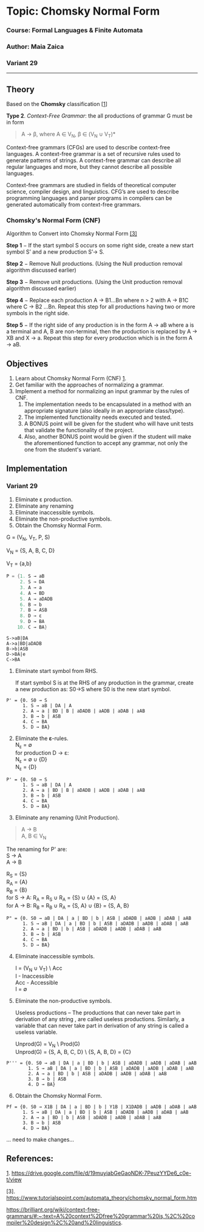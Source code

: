 # Topic: Chomsky Normal Form
### Course: Formal Languages & Finite Automata
### Author: Maia Zaica
### Variant 29

----

## Theory
Based on the **Chomsky** classification [[1]]

**Type 2**. *Context-Free Grammar*: the all productions of grammar
G must be in form
> A → β, where Α ∈ V<sub>N</sub>, β ∈ (V<sub>N</sub> ∪ V<sub>T</sub>)*

Context-free grammars (CFGs) are used to describe context-free languages. A context-free grammar is a set of recursive rules used to generate patterns of strings. 
A context-free grammar can describe all regular languages and more, but they cannot describe all possible languages.

Context-free grammars are studied in fields of theoretical computer science, compiler design, and linguistics. 
CFG’s are used to describe programming languages and parser programs in compilers can be generated automatically from context-free grammars.

### Chomsky's Normal Form (CNF)

Algorithm to Convert into Chomsky Normal Form [[3]](#3)

**Step 1** − If the start symbol S occurs on some right side, create a new start symbol S’ and a new production S’→ S.

**Step 2** − Remove Null productions. (Using the Null production removal algorithm discussed earlier)

**Step 3** − Remove unit productions. (Using the Unit production removal algorithm discussed earlier)

**Step 4** − Replace each production A → B1…Bn where n > 2 with A → B1C where C → B2 …Bn. Repeat this step for all productions having two or more symbols in the right side.

**Step 5** − If the right side of any production is in the form A → aB where a is a terminal and A, B are non-terminal, then the production is replaced by A → XB and X → a. Repeat this step for every production which is in the form A → aB.


## Objectives

1. Learn about Chomsky Normal Form (CNF) [1].
2. Get familiar with the approaches of normalizing a grammar.
3. Implement a method for normalizing an input grammar by the rules of CNF.
    1. The implementation needs to be encapsulated in a method with an appropriate signature (also ideally in an appropriate class/type).
    2. The implemented functionality needs executed and tested.
    3. A BONUS point will be given for the student who will have unit tests that validate the functionality of the project.
    4. Also, another BONUS point would be given if the student will make the aforementioned function to accept any grammar, not only the one from the student's variant.

## Implementation

### Variant 29

1. Eliminate ε production.
2. Eliminate any renaming
3. Eliminate inaccessible symbols.
4. Eliminate the non-productive symbols.
5. Obtain the Chomsky Normal Form.

G = (V<sub>N</sub>, V<sub>T</sub>, P, S)

V<sub>N</sub> = {S, A, B, C, D}

V<sub>T</sub> = {a,b}
```java
P = {1. S → aB
     2. S → DA
     3. A → a
     4. A → BD
     5. A → aDADB
     6. B → b
     7. B → ASB
     8. D → ε
     9. D → BA
    10. C → BA}
```
```
S->aB|DA
A->a|BD|aDADB
B->b|ASB
D->BA|e
C->BA
```
1. Eliminate start symbol from RHS.

   If start symbol S is at the RHS of any production in the grammar, create a new production as:
   S0->S
   where S0 is the new start symbol.
```
P' = {0. S0 → S
      1. S → aB | DA | A 
      2. A → a | BD | B | aDADB | aADB | aDAB | aAB
      3. B → b | ASB
      4. C → BA
      5. D → BA}
```
2. Eliminate the **ε**-rules.\
   N<sub>ε</sub> = ∅\
for production D → ε:\
N<sub>ε</sub> = ∅ ∪ {D}\
N<sub>ε</sub> = {D}              
```
P' = {0. S0 → S
      1. S → aB | DA | A 
      2. A → a | BD | B | aDADB | aADB | aDAB | aAB
      3. B → b | ASB
      4. C → BA
      5. D → BA}
```
3. Eliminate any renaming (Unit Production).
> A → B\
> A, B ∈ V<sub>N</sub>

The renaming for P' are:\
S → A\
A → B

R<sub>S</sub> = {S}\
R<sub>A</sub> = {A}\
R<sub>B</sub> = {B}\
for S → A:  R<sub>A</sub> = R<sub>S</sub> ∪ R<sub>A</sub> = {S} ∪ {A} = {S, A}\
for A → B:  R<sub>B</sub> = R<sub>B</sub> ∪ R<sub>A</sub> = {S, A} ∪ {B} = {S, A, B}

```
P" = {0. S0 → aB | DA | a | BD | b | ASB | aDADB | aADB | aDAB | aAB
      1. S → aB | DA | a | BD | b | ASB | aDADB | aADB | aDAB | aAB
      2. A → a | BD | b | ASB | aDADB | aADB | aDAB | aAB
      3. B → b | ASB
      4. C → BA
      5. D → BA}
```
4. Eliminate inaccessible symbols.

   I = (V<sub>N</sub> ∪ V<sub>T</sub>) \ Acc\
   I - Inaccessible\
   Acc - Accessible\
   I = ∅

5. Eliminate the non-productive symbols.

   Useless productions – The productions that can never take part in derivation of any string , are called useless productions. 
   Similarly, a variable that can never take part in derivation of any string is called a useless variable.

   Unprod(G) = V<sub>N</sub> \ Prod(G)\
Unprod(G) = {S, A, B, C, D} \ {S, A, B, D} = {C}
```
P''' = {0. S0 → aB | DA | a | BD | b | ASB | aDADB | aADB | aDAB | aAB
        1. S → aB | DA | a | BD | b | ASB | aDADB | aADB | aDAB | aAB
        2. A → a | BD | b | ASB | aDADB | aADB | aDAB | aAB
        3. B → b | ASB
        4. D → BA}
```
6. Obtain the Chomsky Normal Form.
```
Pf = {0. S0 → X1B | DA | a | BD | b | Y1B | X1DADB | aADB | aDAB | aAB
      1. S → aB | DA | a | BD | b | ASB | aDADB | aADB | aDAB | aAB
      2. A → a | BD | b | ASB | aDADB | aADB | aDAB | aAB
      3. B → b | ASB
      4. D → BA}
```
... need to make changes...
## References:
<a id="1">[1]</a>. https://drive.google.com/file/d/19muyiabGeGaoNDK-7PeuzYYDe6_c0e-t/view



<a id="3">[3]</a>. https://www.tutorialspoint.com/automata_theory/chomsky_normal_form.htm

[1]: (https://en.wikipedia.org/wiki/Chomsky_normal_form)

https://brilliant.org/wiki/context-free-grammars/#:~:text=A%20context%2Dfree%20grammar%20is,%2C%20compiler%20design%2C%20and%20linguistics.